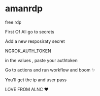 # amanrdp
free rdp

First Of All go to secrets 

Add a new resposiraty secret 

NGROK_AUTH_TOKEN


in the values , paste your authtoken

Go to actions and run workflow and boom ✨

You'll get the ip and user pass 

LOVE FROM ALNC ❤️
